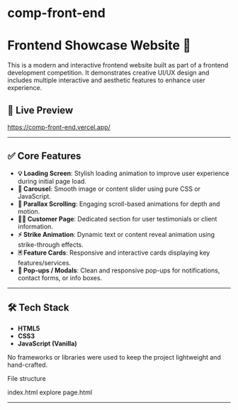 # comp-front-end

# Frontend Showcase Website 🎨

This is a modern and interactive frontend website built as part of a frontend development competition. It demonstrates creative UI/UX design and includes multiple interactive and aesthetic features to enhance user experience.

## 🚀 Live Preview
https://comp-front-end.vercel.app/

---

## ✅ Core Features

- **💡 Loading Screen**: Stylish loading animation to improve user experience during initial page load.
- **🌈 Carousel**: Smooth image or content slider using pure CSS or JavaScript.
- **🌌 Parallax Scrolling**: Engaging scroll-based animations for depth and motion.
- **🧑‍💼 Customer Page**: Dedicated section for user testimonials or client information.
- **⚡ Strike Animation**: Dynamic text or content reveal animation using strike-through effects.
- **🃏 Feature Cards**: Responsive and interactive cards displaying key features/services.
- **💬 Pop-ups / Modals**: Clean and responsive pop-ups for notifications, contact forms, or info boxes.

---

## 🛠️ Tech Stack

- **HTML5**
- **CSS3**
- **JavaScript (Vanilla)**

No frameworks or libraries were used to keep the project lightweight and hand-crafted.

File structure 

index.html
explore page.html



---

